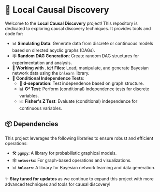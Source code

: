 # 🌟 Local Causal Discovery

Welcome to the **Local Causal Discovery** project! This repository is dedicated to exploring causal discovery techniques. It provides tools and code for:

- 📊 **Simulating Data**: Generate data from discrete or continuous models based on directed acyclic graphs (DAGs).
- 🕸️ **Random DAG Generation**: Create random DAG structures for experimentation and analysis.
- 📂 **Working with `.bif` Files**: Load, manipulate, and generate Bayesian network data using the `bnlearn` library.
- 🧪 **Conditional Independence Tests**:
    - 🔗 **d-separation**: Test independence based on graph structure.
    - 📊 **G² Test**: Perform (conditional) independence tests for discrete variables.
    - 📈 **Fisher's Z Test**: Evaluate (conditional) independence for continuous variables.

## 📦 Dependencies

This project leverages the following libraries to ensure robust and efficient operations:

- 🛠️ **`pgmpy`**: A library for probabilistic graphical models.
- 🕸️ **`networkx`**: For graph-based operations and visualizations.
- 📊 **`bnlearn`**: A library for Bayesian network learning and data generation.

✨ **Stay tuned for updates** as we continue to expand this project with more advanced techniques and tools for causal discovery!
